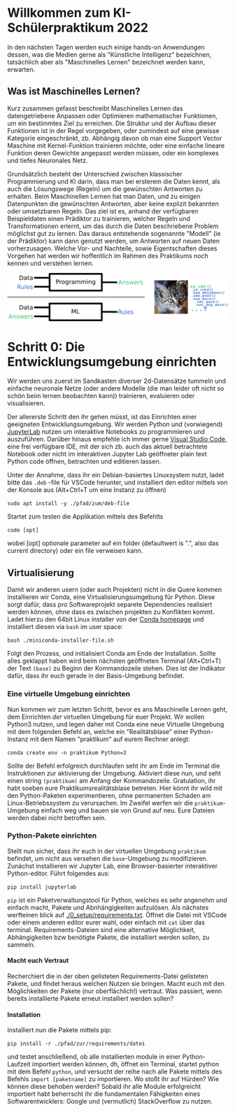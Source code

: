 # Willkommen zum KI-Schülerpraktikum 2022

In den nächsten Tagen werden euch einige hands-on Anwendungen dessen, was die Medien gerne als "Künstliche Intelligenz" bezeichnen, tatsächlich aber als "Maschinelles Lernen" bezeichnet werden kann, erwarten.

## Was ist Maschinelles Lernen?

Kurz zusammen gefasst beschreibt Maschinelles Lernen das datengetriebene Anpassen oder Optimieren mathematischer Funktionen, um ein bestimmtes Ziel zu erreichen.
Die Struktur und der Aufbau dieser Funktionen ist in der Regel vorgegeben, oder zumindest auf eine gewisse Kategorie eingeschränkt, zb. Abhängig davon ob man eine Support Vector Maschine mit Kernel-Funktion trainieren möchte, oder eine einfache lineare Funktion deren Gewichte angepasst werden müssen, oder ein komplexes und tiefes Neuronales Netz.

Grundsätzlich besteht der Unterschied zwischen klassischer Programmierung und KI darin, dass man bei ersterem die Daten kennt, als auch die Lösungswege (Regeln) um die gewünschten Antworten zu erhalten. Beim Maschinellen Lernen hat man Daten, und zu einigen Datenpunkten die gewünschten Antworten, aber keine explizit bekannten oder umsetzbaren Regeln. Das ziel ist es, anhand der verfügbaren Beispieldaten einen Prädiktor zu trainieren, welcher Regeln und Transformationen erlernt, um das durch die Daten beschriebene Problem möglichst gut zu lernen. Das daraus entstehende sogenannte "Modell" (ie der Prädiktor) kann dann genutzt werden, um Antworten auf neuen Daten vorherzusagen. Welche Vor- und Nachteile, sowie Eigentschaften dieses Vorgehen hat werden wir hoffentlich im Rahmen des Praktikums noch kennen und verstehen lernen.

![programming vs ml](./0_resources/programming_vs_ml.png)


# Schritt 0: Die Entwicklungsumgebung einrichten

Wir werden uns zuerst im Sandkasten diverser 2d-Datensätze tummeln und einfache neuronale Netze (oder andere Modelle (die man leider oft nicht so schön beim lernen beobachten kann)) trainieren, evaluieren oder visualisieren.

Der allererste Schritt den ihr gehen müsst, ist das Einrichten einer geeigneten Entwicklungsumgebung. Wir werden Python und (vorwiegend) [JupyterLab](https://jupyter.org/) nutzen um interaktive Notebooks zu programmieren und auszuführen. Darüber hinaus empfehle ich immer gerne [Visual Studio Code](https://code.visualstudio.com/), eine frei verfügbare IDE, mit der sich zb. auch das aktuell betrachtete Notebook oder nicht im interaktiven Jupyter Lab geöffneter plain text Python code öffnen, betrachten und editieren lassen.

Unter der Annahme, dass ihr ein Debian-basiertes Linuxsystem nutzt, ladet bitte das `.deb` -file für VSCode herunter, und installiert den editor mittels von der Konsole aus (Alt+Ctrl+T um eine Instanz zu öffnen)

```
sudo apt install -y ./pfad/zum/deb-file
```

Startet zum testen die Applikation mittels des Befehlts

```
code [opt]
```

wobei [opt] optionale parameter auf ein folder (defaultwert is ".", also das current directory) oder ein file verweisen kann.

## Virtualisierung

Damit wir anderen usern (oder auch Projekten) nicht in die Quere kommen installieren wir Conda, eine Virtualisierungsumgebung für Python. Diese sorgt dafür, dass pro Softwareprojekt separete Dependencies realisiert werden können, ohne dass es zwischen projekten zu Konflikten kommt. Ladet hierzu den 64bit Linux installer von der [Conda homepage](https://docs.conda.io/en/latest/miniconda.html) und installiert diesen via `bash` im user space:

```
bash ./miniconda-installer-file.sh
```

Folgt den Prozess, und initialisiert Conda am Ende der Installation. Sollte alles geklappt haben wird beim nächsten geöffneten Terminal (Alt+Ctrl+T) der Text `(base)` zu Beginn der Kommandozeile stehen. Dies ist der Indikator dafür, dass ihr euch gerade in der Basis-Umgebung befindet.


### Eine virtuelle Umgebung einrichten

Nun kommen wir zum letzten Schritt, bevor es ans Maschinelle Lernen geht, dem Einrichten *der* virtuellen Umgebung für euer Projekt. Wir wollen Python3 nutzen, und legen daher mit Conda eine neue Virtuelle Umgebung mit dem folgenden Befehl an, welche ein "Realitätsblase" einer Python-Instanz mit dem Namen "praktikum" auf eurem Rechner anlegt:

```
conda create env -n praktikum Python=3
```

Sollte der Befehl erfolgreich durchlaufen seht ihr am Ende im Terminal die Instruktionen zur aktivierung der Umgebung. Aktiviert diese nun, und seht einen string `(praktikum)` am Anfang der Kommandozeile. Gratulation, ihr habt soeben eure Praktikumsrealitätsblase betreten. Hier könnt ihr wild mit den Python-Paketen experimentieren, ohne permanenten Schaden am Linux-Betriebssystem zu verursachen. Im Zweifel werfen wir die `praktikum`-Umgebung einfach weg und bauen sie von Grund auf neu. Eure Dateien werden dabei nicht betroffen sein.


### Python-Pakete einrichten

Stellt nun sicher, dass ihr euch in der virtuellen Umgebung `praktikum` befindet, um nicht aus versehen die `base`-Umgebung zu modifizieren. Zunächst installieren wir Jupyter Lab, eine Browser-basierter interaktiver Python-editor. Führt folgendes aus:

```
pip install jupyterlab
```

`pip` ist ein Paketverwaltungstool für Python, welches es sehr angenehm und einfach macht, Pakete und Abnhängigkeiten aufzulösen. Als nächstes werfteinen blick auf [./0_setup/requirements.txt](./0_setup/requirements.txt). Öffnet die Datei mit VSCode oder einem anderen editor eurer wahl, oder einfach mit `cat` über das terminal.
Requirements-Dateien sind eine alternative Möglichkeit, Abhängigkeiten bzw benötigte Pakete, die installiert werden sollen, zu sammeln.

#### Macht euch Vertraut
Recherchiert die in der oben gelisteten Requirements-Datei gelisteten Pakete, und findet heraus welchen Nutzen sie bringen. Macht euch mit den Möglichkeiten der Pakete (nur oberflächlich!) vertraut. Was passiert, wenn bereits installierte Pakete erneut installiert werden sollen?


#### Installation

Installiert nun die Pakete mittels pip:
```
pip install -r ./pfad/zur/requirements/datei
```
und testet anschließend, ob alle installierten module in einer Python-Laufzeit importiert werden können, dh, öffnet ein Terminal, startet python mit dem Befehl `python`, und versucht der reihe nach alle Pakete mittels des Befehls `import [paketname]` zu importieren. Wo stoßt ihr auf Hürden? Wie können diese behoben werden? Sobald ihr alle Module erfolgreicht importiert habt beherrscht ihr die fundamentalen Fähigkeiten eines Softwarentwicklers: Google und (vermutlich) StackOverflow zu nutzen.




